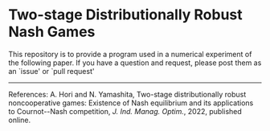 # Two-stage Distributionally Robust Nash Games

This repository is to provide a program used in a numerical experiment of the following paper.
If you have a question and request, please post them as an \`issue' or \`pull request'

---
References:
A. Hori and N. Yamashita, Two-stage distributionally robust noncooperative games: Existence of Nash equilibrium and its applications to Cournot--Nash competition, _J. Ind. Manag. Optim._, 2022, published online.